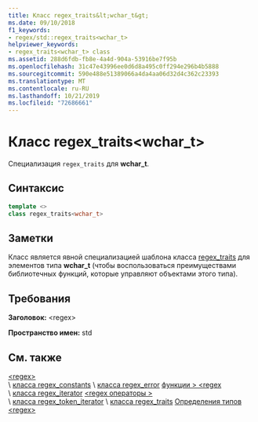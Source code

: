 ```yaml
---
title: Класс regex_traits&lt;wchar_t&gt;
ms.date: 09/10/2018
f1_keywords:
- regex/std::regex_traits<wchar_t>
helpviewer_keywords:
- regex_traits<wchar_t> class
ms.assetid: 288d6fdb-fb8e-4a4d-904a-53916be7f95b
ms.openlocfilehash: 31c47e43996ee0d6d8a495c0ff294e296b4b5888
ms.sourcegitcommit: 590e488e51389066a4da4aa06d32d4c362c23393
ms.translationtype: MT
ms.contentlocale: ru-RU
ms.lasthandoff: 10/21/2019
ms.locfileid: "72686661"
---
```

# <a name="regex_traitsltwchar_tgt-class"></a>Класс regex_traits&lt;wchar_t&gt;

Специализация `regex_traits` для **wchar_t**.

## <a name="syntax"></a>Синтаксис

```cpp
template <>
class regex_traits<wchar_t>
```

## <a name="remarks"></a>Заметки

Класс является явной специализацией шаблона класса [regex_traits](../standard-library/regex-traits-class.md) для элементов типа **wchar_t** (чтобы воспользоваться преимуществами библиотечных функций, которые управляют объектами этого типа).

## <a name="requirements"></a>Требования

**Заголовок:** \<regex>

**Пространство имен:** std

## <a name="see-also"></a>См. также

[\<regex>](../standard-library/regex.md)\
\ [класса regex_constants](../standard-library/regex-constants-class.md)
\ [класса regex_error](../standard-library/regex-error-class.md)
[функции > \<regex](../standard-library/regex-functions.md) \
\ [класса regex_iterator](../standard-library/regex-iterator-class.md)
[\<regex операторы >](../standard-library/regex-operators.md) \
\ [класса regex_token_iterator](../standard-library/regex-token-iterator-class.md)
\ [класса regex_traits](../standard-library/regex-traits-class.md)
[Определения типов \<regex>](../standard-library/regex-typedefs.md)

